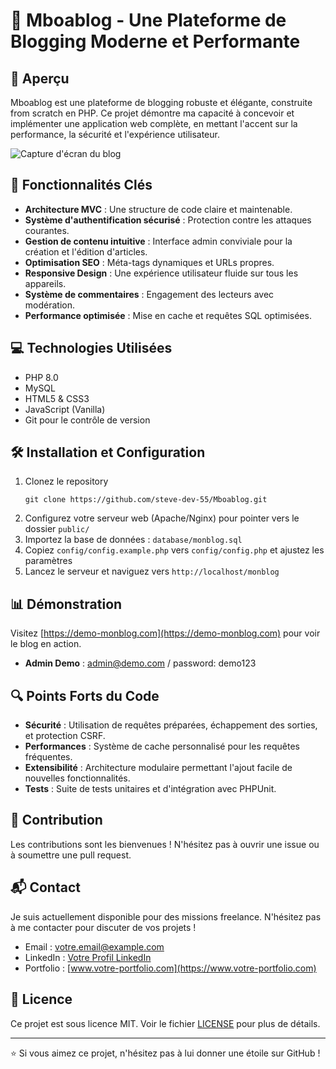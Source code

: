 # 🚀 Mboablog - Une Plateforme de Blogging Moderne et Performante

## 📌 Aperçu
Mboablog est une plateforme de blogging robuste et élégante, construite from scratch en PHP. Ce projet démontre ma capacité à concevoir et implémenter une application web complète, en mettant l'accent sur la performance, la sécurité et l'expérience utilisateur.

![Capture d'écran du blog](lien_vers_capture_ecran.png)

## 🌟 Fonctionnalités Clés

- **Architecture MVC** : Une structure de code claire et maintenable.
- **Système d'authentification sécurisé** : Protection contre les attaques courantes.
- **Gestion de contenu intuitive** : Interface admin conviviale pour la création et l'édition d'articles.
- **Optimisation SEO** : Méta-tags dynamiques et URLs propres.
- **Responsive Design** : Une expérience utilisateur fluide sur tous les appareils.
- **Système de commentaires** : Engagement des lecteurs avec modération.
- **Performance optimisée** : Mise en cache et requêtes SQL optimisées.

## 💻 Technologies Utilisées

- PHP 8.0
- MySQL
- HTML5 & CSS3
- JavaScript (Vanilla)
- Git pour le contrôle de version

## 🛠 Installation et Configuration

1. Clonez le repository
   ```
   git clone https://github.com/steve-dev-55/Mboablog.git
   ```
2. Configurez votre serveur web (Apache/Nginx) pour pointer vers le dossier `public/`
3. Importez la base de données : `database/monblog.sql`
4. Copiez `config/config.example.php` vers `config/config.php` et ajustez les paramètres
5. Lancez le serveur et naviguez vers `http://localhost/monblog`

## 📊 Démonstration

Visitez [https://demo-monblog.com](https://demo-monblog.com) pour voir le blog en action.
- **Admin Demo** : admin@demo.com / password: demo123

## 🔍 Points Forts du Code

- **Sécurité** : Utilisation de requêtes préparées, échappement des sorties, et protection CSRF.
- **Performances** : Système de cache personnalisé pour les requêtes fréquentes.
- **Extensibilité** : Architecture modulaire permettant l'ajout facile de nouvelles fonctionnalités.
- **Tests** : Suite de tests unitaires et d'intégration avec PHPUnit.

## 🤝 Contribution

Les contributions sont les bienvenues ! N'hésitez pas à ouvrir une issue ou à soumettre une pull request.

## 📬 Contact

Je suis actuellement disponible pour des missions freelance. N'hésitez pas à me contacter pour discuter de vos projets !

- Email : votre.email@example.com
- LinkedIn : [Votre Profil LinkedIn](https://www.linkedin.com/in/votre-profil/)
- Portfolio : [www.votre-portfolio.com](https://www.votre-portfolio.com)

## 📜 Licence

Ce projet est sous licence MIT. Voir le fichier [LICENSE](LICENSE) pour plus de détails.

---

⭐ Si vous aimez ce projet, n'hésitez pas à lui donner une étoile sur GitHub !
